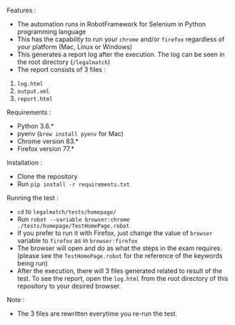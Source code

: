 Features : 
- The automation runs in RobotFramework for Selenium in Python programming language
- This has the capability to run your `chrome` and/or `firefox` regardless of your platform (Mac, Linux or Windows) 
- This generates a report log after the execution. The log can be seen in the root directory (`/legalmatch`)
- The report consists of 3 files : 
1. `log.html`
2. `output.xml`
3. `report.html`

Requirements : 

- Python 3.6.*
- pyenv (`brew install pyenv` for Mac)
- Chrome version 83.*
- Firefox version 77.*

Installation : 

- Clone the repository
- Run `pip install -r requirements.txt`

Running the test : 
- `cd` to `legalmatch/tests/homepage/`
- Run `robot --variable browser:chrome  ./tests/homepage/TestHomePage.robot`
- If you prefer to run it with Firefox, just change the value of `browser` variable to `firefox` as in `browser:firefox`
- The browser will open and do as what the steps in the exam requires. (please see the `TestHomePage.robot` for the reference of the keywords being run)
- After the execution, there will 3 files generated related to result of the test. To see the report, open the `log.html` from the root directory of this repository to your desired browser.

Note : 
- The 3 files are rewritten everytime you re-run the test.
 